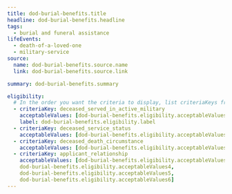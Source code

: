 ```yaml
---
title: dod-burial-benefits.title
headline: dod-burial-benefits.headline
tags:
  - burial and funeral assistance
lifeEvents:
  - death-of-a-loved-one
  - military-service
source:
  name: dod-burial-benefits.source.name
  link: dod-burial-benefits.source.link

summary: dod-burial-benefits.summary

eligibility:
  # In the order you want the criteria to display, list criteriaKeys from the csv here, each followed by a comma-separated list of which values indicate eligibility for that criteria. Wrap individual values in quotes if they have inner commas.
  - criteriaKey: deceased_served_in_active_military
    acceptableValues: [dod-burial-benefits.eligibility.acceptableValues]
    label: dod-burial-benefits.eligibility.label
  - criteriaKey: deceased_service_status
    acceptableValues: [dod-burial-benefits.eligibility.acceptableValues1]
  - criteriaKey: deceased_death_circumstance
    acceptableValues: [dod-burial-benefits.eligibility.acceptableValues2]
  - criteriaKey: applicant_relationship
    acceptableValues: [dod-burial-benefits.eligibility.acceptableValues3, 
    dod-burial-benefits.eligibility.acceptableValues4, 
    dod-burial-benefits.eligibility.acceptableValues5, 
    dod-burial-benefits.eligibility.acceptableValues6]
---
```

